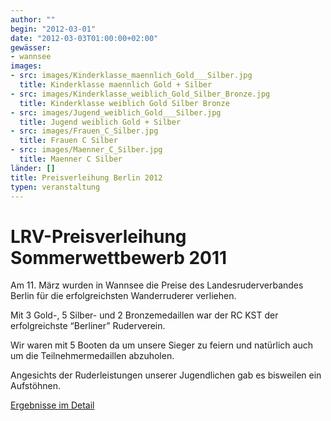 ```yaml
---
author: ""
begin: "2012-03-01"
date: "2012-03-03T01:00:00+02:00"
gewässer:
- wannsee
images:
- src: images/Kinderklasse_maennlich_Gold___Silber.jpg
  title: Kinderklasse maennlich Gold + Silber
- src: images/Kinderklasse_weiblich_Gold_Silber_Bronze.jpg
  title: Kinderklasse weiblich Gold Silber Bronze
- src: images/Jugend_weiblich_Gold___Silber.jpg
  title: Jugend weiblich Gold + Silber
- src: images/Frauen_C_Silber.jpg
  title: Frauen C Silber
- src: images/Maenner_C_Silber.jpg
  title: Maenner C Silber
länder: []
title: Preisverleihung Berlin 2012
typen: veranstaltung
---
```


# LRV-Preisverleihung Sommerwettbewerb 2011


Am 11. März wurden in Wannsee die Preise des Landesruderverbandes Berlin für die erfolgreichsten Wanderruderer verliehen.

Mit 3 Gold-, 5 Silber- und 2 Bronzemedaillen war der RC KST der erfolgreichste “Berliner” Ruderverein.

Wir waren mit 5 Booten da um unsere Sieger zu feiern und natürlich auch um die Teilnehmermedaillen abzuholen.

Angesichts der Ruderleistungen unserer Jugendlichen gab es bisweilen ein Aufstöhnen.

[Ergebnisse im Detail](/berichte/2012/sommerwettbewerb_2011)
